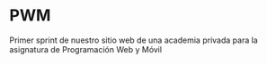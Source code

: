 # PWM
Primer sprint de nuestro sitio web de una academia privada para la asignatura de Programación Web y Móvil
